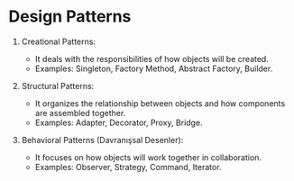 # Design Patterns

1. Creational Patterns:

    -   It deals with the responsibilities of how objects will be created.
    -   Examples: Singleton, Factory Method, Abstract Factory, Builder.

2. Structural Patterns:

    -   It organizes the relationship between objects and how components are assembled together.
    -   Examples: Adapter, Decorator, Proxy, Bridge.

3. Behavioral Patterns (Davranışsal Desenler):

    -   It focuses on how objects will work together in collaboration.
    -   Examples: Observer, Strategy, Command, Iterator.

 
